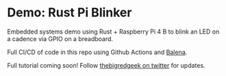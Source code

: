 # Demo: Rust Pi Blinker

Embedded systems demo using Rust + Raspberry Pi 4 B to blink an LED on a cadence via GPIO on a breadboard.

Full CI/CD of code in this repo using Github Actions and [Balena](https://www.balena.io).

Full tutorial coming soon!  Follow [thebigredgeek on twitter](https://www.twitter.com/thebigredgeek) for updates.